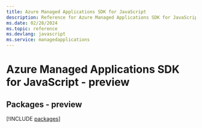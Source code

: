 ```yaml
---
title: Azure Managed Applications SDK for JavaScript
description: Reference for Azure Managed Applications SDK for JavaScript
ms.date: 02/28/2024
ms.topic: reference
ms.devlang: javascript
ms.service: managedapplications
---
```

# Azure Managed Applications SDK for JavaScript - preview
## Packages - preview
[!INCLUDE [packages](managed-applications-index.md)]